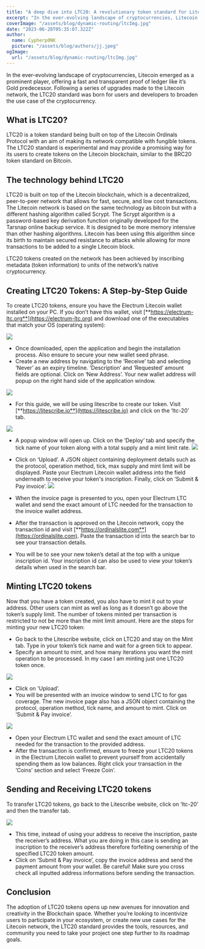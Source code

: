 ```yaml
---
title: "A deep dive into LTC20: A revolutionary token standard for Litecoin"
excerpt: "In the ever-evolving landscape of cryptocurrencies, Litecoin emerged as a prominent player, offering a fast and transparent proof of ledger like it’s Gold predecessor."
coverImage: "/assets/blog/dynamic-routing/ltcImg.jpg"
date: "2023-06-28T05:35:07.322Z"
author:
  name: Cypherp0NK
  picture: "/assets/blog/authors/jj.jpeg"
ogImage:
  url: "/assets/blog/dynamic-routing/ltcImg.jpg"
---
```


In the ever-evolving landscape of cryptocurrencies, Litecoin emerged as a prominent player, offering a fast and transparent proof of ledger like it’s Gold predecessor. Following a series of upgrades made to the Litecoin network, the LTC20 standard was born for users and developers to broaden the use case of the cryptocurrency.

## **What is LTC20?**

LTC20 is a token standard being built on top of the Litecoin Ordinals Protocol with an aim of making its network compatible with fungible tokens. The LTC20 standard is experimental and may provide a promising way for its users to create tokens on the Litecoin blockchain, similar to the BRC20 token standard on Bitcoin.

## **The technology behind LTC20**

LTC20 is built on top of the Litecoin blockchain, which is a decentralized, peer-to-peer network that allows for fast, secure, and low cost transactions. The Litecoin network is based on the same technology as bitcoin but with a different hashing algorithm called Scrypt. The Scrypt algorithm is a password-based key derivation function originally developed for the Tarsnap online backup service. It is designed to be more memory intensive than other hashing algorithms. Litecoin has been using this algorithm since its birth to maintain secured resistance to attacks while allowing for more transactions to be added to a single Litecoin block.

LTC20 tokens created on the network has been achieved by inscribing metadata (token information) to units of the network’s native cryptocurrency.

## **Creating LTC20 Tokens: A Step-by-Step Guide**

To create LTC20 tokens, ensure you have the Electrum Litecoin wallet installed on your PC. If you don’t have this wallet, visit [**https://electrum-ltc.org**](https://electrum-ltc.org) and download one of the executables that match your OS (operating system):

![](https://paper-attachments.dropboxusercontent.com/s_6371B00262F165391CE82B55B277D081F97C9068570A657371D925EFB78FF3FC_1688462560213_Screenshot+2023-07-04+112030.png)

- Once downloaded, open the application and begin the installation process. Also ensure to secure your new wallet seed phrase.
- Create a new address by navigating to the ‘Receive’ tab and selecting ‘Never’ as an expiry timeline. ‘Description’ and ‘Requested’ amount fields are optional. Click on ‘New Address’. Your new wallet address will popup on the right hand side of the application window.

![](https://paper-attachments.dropboxusercontent.com/s_6371B00262F165391CE82B55B277D081F97C9068570A657371D925EFB78FF3FC_1688476962426_Screenshot+2023-07-04+152219.png)

- For this guide, we will be using litescribe to create our token. Visit [**https://litescribe.io**](https://litescribe.io) and click on the ‘ltc-20’ tab.

![](https://paper-attachments.dropboxusercontent.com/s_6371B00262F165391CE82B55B277D081F97C9068570A657371D925EFB78FF3FC_1688465422623_Screenshot+2023-07-04+120941.png)

- A popup window will open up. Click on the ‘Deploy’ tab and specify the tick name of your token along with a total supply and a mint limit rate.
![](https://paper-attachments.dropboxusercontent.com/s_6371B00262F165391CE82B55B277D081F97C9068570A657371D925EFB78FF3FC_1688466075423_Screenshot+2023-07-04+121347.png)

- Click on ‘Upload’. A JSON object containing deployment details such as the protocol, operation method, tick, max supply and mint limit will be displayed. Paste your Electrum Litecoin wallet address into the field underneath to receive your token's inscription. Finally, click on ‘Submit & Pay invoice’.
![](https://paper-attachments.dropboxusercontent.com/s_6371B00262F165391CE82B55B277D081F97C9068570A657371D925EFB78FF3FC_1688472695178_Screenshot+2023-07-04+141032.png)

- When the invoice page is presented to you, open your Electrum LTC wallet and send the exact amount of LTC needed for the transaction to the invoice wallet address. 
- After the transaction is approved on the Litecoin network, copy the transaction id and visit [**https://ordinalslite.com**](https://ordinalslite.com). Paste the transaction id into the search bar to see your transaction details. 
- You will be to see your new token’s detail at the top with a unique inscription id. Your inscription id can also be used to view your token’s details when used in the search bar.
## **Minting LTC20 tokens**

Now that you have a token created, you also have to mint it out to your address. Other users can mint as well as long as it doesn’t go above the token’s supply limit. The number of tokens minted per transaction is restricted to not be more than the mint limit amount. Here are the steps for minting your new LTC20 token:

- Go back to the Litescribe website, click on LTC20 and stay on the Mint tab. Type in your token’s tick name and wait for a green tick to appear. 
- Specify an amount to mint, and how many iterations you want the mint operation to be processed. In my case I am minting just one LTC20 token once.

![](https://paper-attachments.dropboxusercontent.com/s_6371B00262F165391CE82B55B277D081F97C9068570A657371D925EFB78FF3FC_1688475309371_Screenshot+2023-07-04+145428.png)

- Click on 'Upload’.
- You will be presented with an invoice window to send LTC to for gas coverage. The new invoice page also has a JSON object containing the protocol, operation method, tick name, and amount to mint. Click on ‘Submit & Pay invoice’.

![](https://paper-attachments.dropboxusercontent.com/s_6371B00262F165391CE82B55B277D081F97C9068570A657371D925EFB78FF3FC_1688475721843_Screenshot+2023-07-04+145554.png)

- Open your Electrum LTC wallet and send the exact amount of LTC needed for the transaction to the provided address. 
- After the transaction is confirmed, ensure to freeze your LTC20 tokens in the Electrum Litecoin wallet to prevent yourself from accidentally spending them as low balances. Right click your transaction in the ‘Coins’ section and select ‘Freeze Coin’.
## **Sending and Receiving LTC20 tokens**

To transfer LTC20 tokens, go back to the Litescribe website, click on ‘ltc-20’ and then the transfer tab.  

![](https://paper-attachments.dropboxusercontent.com/s_6371B00262F165391CE82B55B277D081F97C9068570A657371D925EFB78FF3FC_1688477930990_Screenshot+2023-07-04+153234.png)

- This time, instead of using your address to receive the inscription, paste the receiver’s address. What you are doing in this case is sending an inscription to the receiver’s address therefore forfeiting ownership of the specified LTC20 token amount.
- Click on ‘Submit & Pay invoice’, copy the invoice address and send the payment amount from your wallet. Be careful! Make sure you cross check all inputted address informations before sending the transaction.
  
## **Conclusion**

The adoption of LTC20 tokens opens up new avenues for innovation and creativity in the Blockchain space. Whether you’re looking to incentivize users to participate in your ecosystem, or create new use cases for the Litecoin network, the LTC20 standard provides the tools, resources, and community you need to take your project one step further to its roadmap goals.

